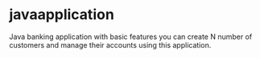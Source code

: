 # javaapplication
Java banking application with basic features
you can create N number of customers and manage their accounts using this application.
